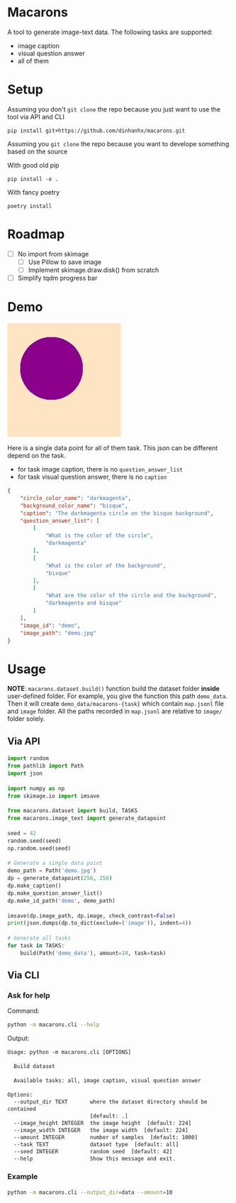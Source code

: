 # Macarons

A tool to generate image-text data. The following tasks are supported:
- image caption
- visual question answer
- all of them

# Setup

Assuming you don't `git clone` the repo because you just want to use the tool via API and CLI
```
pip install git+https://github.com/dinhanhx/macarons.git
```

Assuming you `git clone` the repo because you want to develope something based on the source

With good old pip
```
pip install -e .
```

With fancy poetry
```
poetry install
```

# Roadmap

- [ ] No import from skimage
    - [ ] Use Pillow to save image
    - [ ] Implement skimage.draw.disk() from scratch
- [ ] Simplify tqdm progress bar

# Demo

![The darkmagenta circle on the bisque background](demo.jpg)

Here is a single data point for all of them task. This json can be different depend on the task.
- for task image caption, there is no `question_answer_list`
- for task visual question answer, there is no `caption`

```json
{
    "circle_color_name": "darkmagenta",
    "background_color_name": "bisque",
    "caption": "The darkmagenta circle on the bisque background",
    "question_answer_list": [
        [
            "What is the color of the circle",
            "darkmagenta"
        ],
        [
            "What is the color of the background",
            "bisque"
        ],
        [
            "What are the color of the circle and the background",
            "darkmagenta and bisque"
        ]
    ],
    "image_id": "demo",
    "image_path": "demo.jpg"
}
```

# Usage

**NOTE**: `macarons.dataset.build()` function build the dataset folder **inside** user-defined folder. For example,
you give the function this path `demo_data`. Then it will create `demo_data/macarons-{task}` which contain `map.jsonl` file and `image` folder. All the paths recorded in `map.jsonl` are relative to `image/` folder solely.

## Via API
```python
import random
from pathlib import Path
import json

import numpy as np
from skimage.io import imsave

from macarons.dataset import build, TASKS
from macarons.image_text import generate_datapoint

seed = 42
random.seed(seed)
np.random.seed(seed)

# Generate a single data point
demo_path = Path('demo.jpg')
dp = generate_datapoint(256, 256)
dp.make_caption()
dp.make_question_answer_list()
dp.make_id_path('demo', demo_path)

imsave(dp.image_path, dp.image, check_contrast=False)
print(json.dumps(dp.to_dict(exclude=('image')), indent=4))

# Generate all tasks
for task in TASKS:
    build(Path('demo_data'), amount=10, task=task)

```

## Via CLI

### Ask for help
Command:
```bash
python -m macarons.cli --help
```
Output:
```text
Usage: python -m macarons.cli [OPTIONS]

  Build dataset

  Available tasks: all, image caption, visual question answer

Options:
  --output_dir TEXT       where the dataset directory should be contained
                          [default: .]
  --image_height INTEGER  the image height  [default: 224]
  --image_width INTEGER   the image width  [default: 224]
  --amount INTEGER        number of samples  [default: 1000]
  --task TEXT             dataset type  [default: all]
  --seed INTEGER          random seed  [default: 42]
  --help                  Show this message and exit.
```

### Example
```bash
python -m macarons.cli --output_dir=data --amount=10
```